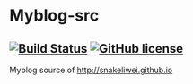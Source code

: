 # Myblog-src
[![Build Status](https://travis-ci.org/snakeliwei/Myblog-src.png?branch=master)](https://travis-ci.org/snakeliwei/Myblog-src)
[![GitHub license](https://img.shields.io/badge/license-Artistic-blue.svg?style=flat-square)](https://raw.githubusercontent.com/snakeliwei/Myblog-src/master/LICENSE)
---
Myblog source of http://snakeliwei.github.io
